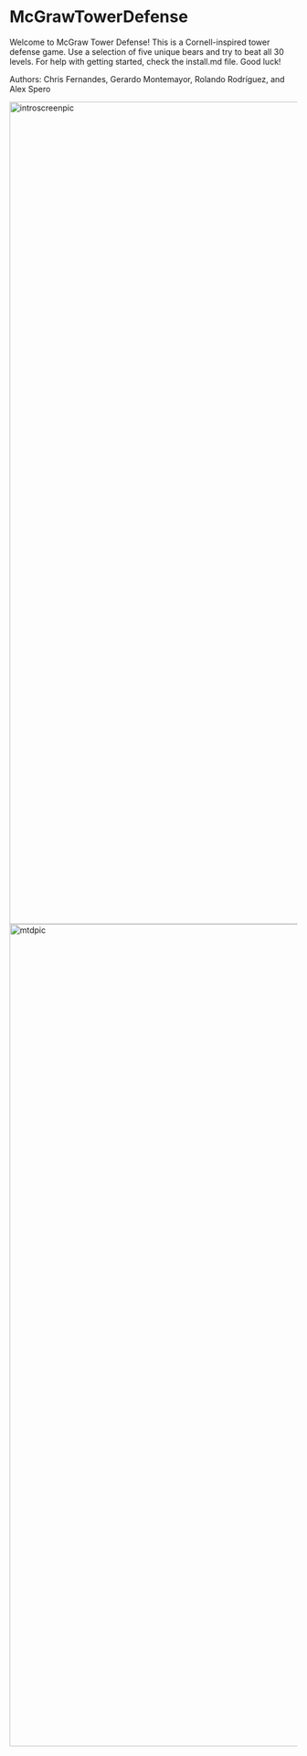 # McGrawTowerDefense

Welcome to McGraw Tower Defense! This is a Cornell-inspired tower defense game. 
Use a selection of five unique bears and try to beat all 30 levels. For help with
getting started, check the install.md file. Good luck!


Authors:
Chris Fernandes,
Gerardo Montemayor,
Rolando Rodríguez, and 
Alex Spero


<img width="1440" alt="introscreenpic" src="https://github.com/gerry-montemayor/McGrawTowerDefense/assets/144381191/d3690899-67b5-4891-b4ba-eb7973a43a7a">


<img width="1440" alt="mtdpic" src="https://github.com/gerry-montemayor/McGrawTowerDefense/assets/144381191/cddf383d-78ea-4e7f-9fba-a5eaa5ab20f6">
